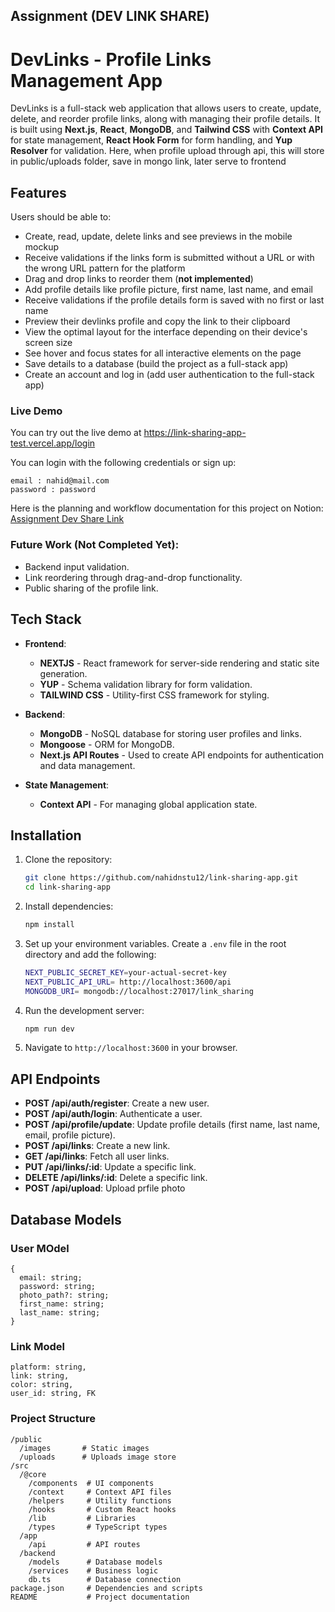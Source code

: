 ## Assignment (DEV LINK SHARE)

# DevLinks - Profile Links Management App

DevLinks is a full-stack web application that allows users to create, update, delete, and reorder profile links, along with managing their profile details. It is built using **Next.js**, **React**, **MongoDB**, and **Tailwind CSS** with **Context API** for state management, **React Hook Form** for form handling, and **Yup Resolver** for validation. Here, when profile upload through api, this will store in public/uploads folder, save in mongo link, later serve to frontend

## Features

Users should be able to:

- Create, read, update, delete links and see previews in the mobile mockup
- Receive validations if the links form is submitted without a URL or with the wrong URL pattern for the platform
- Drag and drop links to reorder them (**not implemented**)
- Add profile details like profile picture, first name, last name, and email
- Receive validations if the profile details form is saved with no first or last name
- Preview their devlinks profile and copy the link to their clipboard
- View the optimal layout for the interface depending on their device's screen size
- See hover and focus states for all interactive elements on the page 
- Save details to a database (build the project as a full-stack app) 
- Create an account and log in (add user authentication to the full-stack app)

### Live Demo
You can try out the live demo at https://link-sharing-app-test.vercel.app/login

You can login with the following credentials or sign up:
```
email : nahid@mail.com
password : password
```

Here is the planning and workflow documentation for this project on Notion: [Assignment Dev Share Link](https://nahid-me.notion.site/Assignment-dev-share-link-11aca934b37480dc93f7eebeb021708c)



### Future Work (Not Completed Yet):
- Backend input validation.
- Link reordering through drag-and-drop functionality.
- Public sharing of the profile link.

## Tech Stack

- **Frontend**:
  - **NEXTJS** - React framework for server-side rendering and static site generation.
  - **YUP** - Schema validation library for form validation.
  - **TAILWIND CSS** - Utility-first CSS framework for styling.

- **Backend**:
  - **MongoDB** - NoSQL database for storing user profiles and links.
  - **Mongoose** - ORM for MongoDB.
  - **Next.js API Routes** - Used to create API endpoints for authentication and data management.

- **State Management**:
  - **Context API** - For managing global application state.



## Installation

1. Clone the repository:
    ```bash
    git clone https://github.com/nahidnstu12/link-sharing-app.git
    cd link-sharing-app
    ```

2. Install dependencies:
    ```bash
    npm install
    ```

3. Set up your environment variables. Create a `.env` file in the root directory and add the following:

    ```bash
    NEXT_PUBLIC_SECRET_KEY=your-actual-secret-key
    NEXT_PUBLIC_API_URL= http://localhost:3600/api
    MONGODB_URI= mongodb://localhost:27017/link_sharing
    ```

4. Run the development server:
    ```bash
    npm run dev
    ```

5. Navigate to `http://localhost:3600` in your browser.

## API Endpoints

- **POST /api/auth/register**: Create a new user.
- **POST /api/auth/login**: Authenticate a user.
- **POST /api/profile/update**: Update profile details (first name, last name, email, profile picture).
- **POST /api/links**: Create a new link.
- **GET /api/links**: Fetch all user links.
- **PUT /api/links/:id**: Update a specific link.
- **DELETE /api/links/:id**: Delete a specific link.
- **POST /api/upload**: Upload prfile photo

## Database Models

### User MOdel

```
{
  email: string;
  password: string;
  photo_path?: string;
  first_name: string;
  last_name: string;
}
```

### Link Model

```
platform: string,
link: string,
color: string,
user_id: string, FK
```

### Project Structure


```
/public
  /images       # Static images
  /uploads      # Uploads image store
/src
  /@core
    /components  # UI components
    /context     # Context API files
    /helpers     # Utility functions
    /hooks       # Custom React hooks
    /lib         # Libraries 
    /types       # TypeScript types
  /app
    /api         # API routes
  /backend
    /models      # Database models
    /services    # Business logic
    db.ts        # Database connection
package.json     # Dependencies and scripts
README           # Project documentation


```
